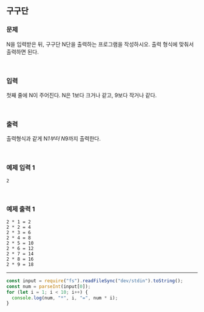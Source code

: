 ## 구구단

### 문제

N을 입력받은 뒤, 구구단 N단을 출력하는 프로그램을 작성하시오. 출력 형식에 맞춰서 출력하면 된다.

<br/>

### 입력

첫째 줄에 N이 주어진다. N은 1보다 크거나 같고, 9보다 작거나 같다.

<br/>

### 출력

출력형식과 같게 N*1부터 N*9까지 출력한다.

<br/>

### 예제 입력 1

```
2
```

<br/>

### 예제 출력 1

```
2 * 1 = 2
2 * 2 = 4
2 * 3 = 6
2 * 4 = 8
2 * 5 = 10
2 * 6 = 12
2 * 7 = 14
2 * 8 = 16
2 * 9 = 18
```

---

```js
const input = require("fs").readFileSync("dev/stdin").toString();
const num = parseInt(input[0]);
for (let i = 1; i < 10; i++) {
  console.log(num, "*", i, "=", num * i);
}
```
